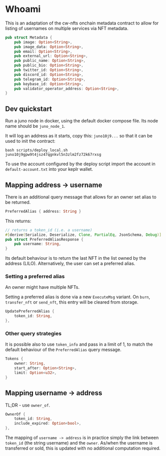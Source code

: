 # Whoami

This is an adaptation of the cw-nfts onchain metadata contract to
allow for listing of usernames on multiple services via NFT metadata.

```rust
pub struct Metadata {
    pub image: Option<String>,
    pub image_data: Option<String>,
    pub email: Option<String>,
    pub external_url: Option<String>,
    pub public_name: Option<String>,
    pub public_bio: Option<String>,
    pub twitter_id: Option<String>,
    pub discord_id: Option<String>,
    pub telegram_id: Option<String>,
    pub keybase_id: Option<String>,
    pub validator_operator_address: Option<String>,
}
```

## Dev quickstart

Run a juno node in docker, using the default docker compose file. Its
node name should be `juno_node_1`.

It will log an address as it starts, copy this: `juno10j9...` so that
it can be used to init the contract:

```
bash scripts/deploy_local.sh juno10j9gpw9t4jsz47qgnkvl5n3zlm2fz72k67rxsg
```

To use the account configured by the deploy script import the account
in `default-account.txt` into your keplr wallet.

## Mapping address -> username

There is an additional query message that allows for an owner set
alias to be returned.

```rust
PreferredAlias { address: String }
```

This returns:

```rust
// returns a token_id (i.e. a username)
#[derive(Serialize, Deserialize, Clone, PartialEq, JsonSchema, Debug)]
pub struct PreferredAliasResponse {
    pub username: String,
}
```

Its default behaviour is to return the last NFT in the list owned by
the address (LILO). Alternatively, the user can set a preferred alias.

### Setting a preferred alias

An owner might have multiple NFTs.

Setting a preferred alias is done via a new `ExecuteMsg` variant. On
`burn`, `transfer_nft` or `send_nft`, this entry will be cleared from
storage.

```rust
UpdatePreferredAlias {
    token_id: String,
},
```

### Other query strategies

It is possible also to use `token_info` and pass in a limit of 1, to
match the default behaviour of the `PreferredAlias` query message.

```rust
Tokens {
    owner: String,
    start_after: Option<String>,
    limit: Option<u32>,
}
```

## Mapping username -> address

TL;DR - use `owner_of`.

```rust
OwnerOf {
    token_id: String,
    include_expired: Option<bool>,
},
```

The mapping of `username -> address` is in practice simply the link
between `token_id` (the string username) and the `owner`. As/when the
username is transferred or sold, this is updated with no additional
computation required.

